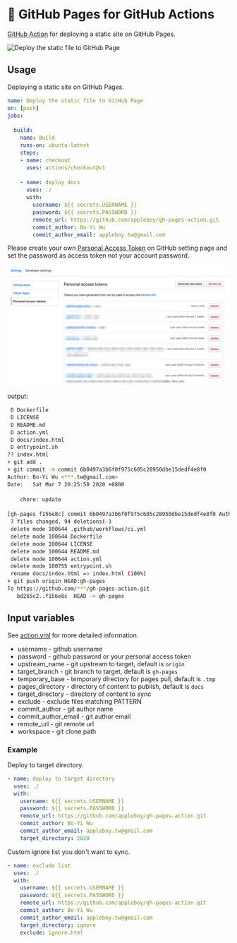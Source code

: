 # 🚀 GitHub Pages for GitHub Actions

[GitHub Action](https://github.com/features/actions) for deploying a static site on GitHub Pages.

![Deploy the static file to GitHub Page](https://github.com/appleboy/gh-pages-action/workflows/Deploy%20the%20static%20file%20to%20GitHub%20Page/badge.svg)

## Usage

Deploying a static site on GitHub Pages.

```yaml
name: Deploy the static file to GitHub Page
on: [push]
jobs:

  build:
    name: Build
    runs-on: ubuntu-latest
    steps:
    - name: checkout
      uses: actions/checkout@v1

    - name: deploy docs
      uses: ./
      with:
        username: ${{ secrets.USERNAME }}
        password: ${{ secrets.PASSWORD }}
        remote_url: https://github.com/appleboy/gh-pages-action.git
        commit_author: Bo-Yi Wu
        commit_author_email: appleboy.tw@gmail.com
```

Please create your own [Personal Access Token](https://help.github.com/en/articles/creating-a-personal-access-token-for-the-command-line) on GitHub setting page and set the password as access token not your account password.

![token](./images/Personal_Access_Tokens.png)

output:

```sh
 D Dockerfile
 D LICENSE
 D README.md
 D action.yml
 D docs/index.html
 D entrypoint.sh
?? index.html
+ git add .
+ git commit -m commit 6b0497a3b6f0f975c605c28950dbe15dedf4e8f0
Author: Bo-Yi Wu <***.tw@gmail.com>
Date:   Sat Mar 7 20:25:50 2020 +0800

    chore: update

[gh-pages f156e8c] commit 6b0497a3b6f0f975c605c28950dbe15dedf4e8f0 Author: Bo-Yi Wu <***.tw@gmail.com> Date:   Sat Mar 7 20:25:50 2020 +0800
 7 files changed, 94 deletions(-)
 delete mode 100644 .github/workflows/ci.yml
 delete mode 100644 Dockerfile
 delete mode 100644 LICENSE
 delete mode 100644 README.md
 delete mode 100644 action.yml
 delete mode 100755 entrypoint.sh
 rename docs/index.html => index.html (100%)
+ git push origin HEAD:gh-pages
To https://github.com/***/gh-pages-action.git
   bd265c2..f156e8c  HEAD -> gh-pages
```

## Input variables

See [action.yml](./action.yml) for more detailed information.

* username - github username
* password - github password or your personal access token
* upstream_name - git upstream to target, default is `origin`
* target_branch - git branch to target, default is `gh-pages`
* temporary_base - temporary directory for pages pull, default is `.tmp`
* pages_directory - directory of content to publish, default is `docs`
* target_directory - directory of content to sync
* exclude - exclude files matching PATTERN
* commit_author - git author name
* commit_author_email - git author email
* remote_url - git remote url
* workspace - git clone path

### Example

Deploy to target directory.

```yaml
- name: deploy to target directory
  uses: ./
  with:
    username: ${{ secrets.USERNAME }}
    password: ${{ secrets.PASSWORD }}
    remote_url: https://github.com/appleboy/gh-pages-action.git
    commit_author: Bo-Yi Wu
    commit_author_email: appleboy.tw@gmail.com
    target_directory: 2020
```

Custom ignore list you don't want to sync.

```yaml
- name: exclude list
  uses: ./
  with:
    username: ${{ secrets.USERNAME }}
    password: ${{ secrets.PASSWORD }}
    remote_url: https://github.com/appleboy/gh-pages-action.git
    commit_author: Bo-Yi Wu
    commit_author_email: appleboy.tw@gmail.com
    target_directory: ignore
    exclude: ignore.html
```
